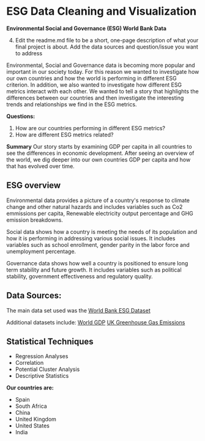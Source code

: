 # ESG Data Cleaning and Visualization


**Environmental Social and Governance (ESG) World Bank Data**

4. Edit the readme.md file to be a short, one-page description of what your final project is about. 
Add the data sources and question/issue you want to address 

Environmental, Social and Governance data is becoming more popular and important in our society today. For this reason we wanted to investigate how our own countries and how the world is performing in different ESG criterion. In addition, we also wanted to investigate how different ESG metrics interact with each other. We wanted to tell a story that highlights the differences between our countries and then investigate the interesting trends and relationships we find in the ESG metrics.


**Questions:**
1. How are our countries performing in different ESG metrics?
2. How are different ESG metrics related?

**Summary**
Our story starts by examining GDP per capita in all countries to see the differences in economic development. After seeing an overview of the world, we dig deeper into our own countries GDP per capita and how that has evolved over time.


## ESG overview

Environmental data provides a picture of a country's response to climate change and other natural hazards and includes variables such as Co2 emmissions per capita, Renewable electricity output percentage and GHG emission breakdowns. 

Social data shows how a country is meeting the needs of its population and how it is performing in addressing various social issues. It includes variables such as school enrollment, gender parity in the labor force and unemployment percentage.

Governance data shows how well a country is positioned to ensure long term stability and future growth. It includes variables such as political stability, government effectiveness and regulatory quality.



## Data Sources:

The main data set used was the [World Bank ESG Dataset](https://datacatalog.worldbank.org/search/dataset/0037651)

Additional datasets include:
[World GDP](https://data.worldbank.org/indicator/NY.GDP.MKTP.CD?end=2020&start=1990)
[UK Greenhouse Gas Emissions](https://www.ons.gov.uk/economy/environmentalaccounts/bulletins/ukenvironmentalaccounts/2021)


## Statistical Techniques 

* Regression Analyses 
* Correlation
* Potential Cluster Analysis 
* Descriptive Statistics

**Our countries are:**
- Spain
- South Africa
- China
- United Kingdom
- United States
- India
